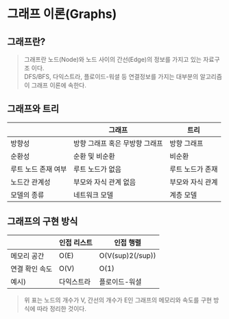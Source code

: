 # 그래프 이론(Graphs)

## 그래프란?

> 그래프란 노드(Node)와 노드 사이의 간선(Edge)의 정보를 가지고 있는 자료구조 이다.   
DFS/BFS, 다익스트라, 플로이드-워셜 등 연결정보를 가지는 대부분의 알고리즘이 그래프 이론에 속한다.
> 

## 그래프와 트리

|  | 그래프 | 트리 |
| --- | --- | --- |
| 방향성 | 방향 그래프 혹은 무방향 그래프 | 방향 그래프 |
| 순환성 | 순환 및 비순환 | 비순환 |
| 루트 노드 존재 여부 | 루트 노드가 없음 | 루트 노드가 존재 |
| 노드간 관계성 | 부모와 자식 관계 없음 | 부모와 자식 관계 |
| 모델의 종류 | 네트워크 모델 | 계층 모델 |

## 그래프의 구현 방식

|  | 인접 리스트 | 인접 행렬 |
| --- | --- | --- |
| 메모리 공간 | O(E) | O(V(sup)2(/sup)) |
| 연결 확인 속도 | O(V) | O(1) |
| 예시) | 다익스트라 | 플로이드-워셜 |

> 위 표는 노드의 개수가 V, 간선의 개수가 E인 그래프의 메모리와 속도를 구현 방식에 따라 정리한 것이다.
>
